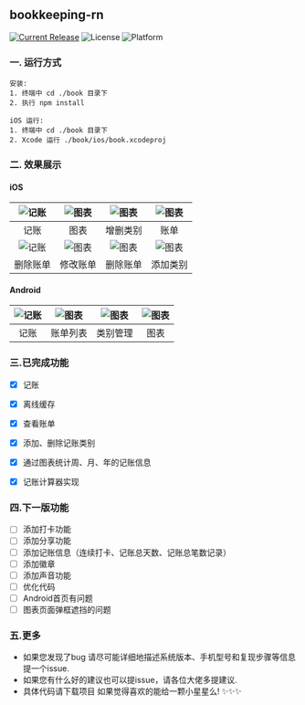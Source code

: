 ## bookkeeping-rn
[![Current Release](https://img.shields.io/github/release/378056350/bookkeeping-rn.svg?style=flat-square)](https://github.com/378056350/bookkeeping-rn/releases)
![License](https://img.shields.io/github/license/378056350/bookkeeping-rn.svg?style=flat-square)
![Platform](https://img.shields.io/badge/platform-react--native-red.svg?style=flat-square)



### 一. 运行方式

```
安装:
1. 终端中 cd ./book 目录下
2. 执行 npm install

iOS 运行:
1. 终端中 cd ./book 目录下
2. Xcode 运行 ./book/ios/book.xcodeproj
```

### 二. 效果展示

#### iOS

| ![记账](https://github.com/378056350/bookkeeping-rn/blob/master/gif/0.gif?raw=true) | ![图表](https://github.com/378056350/bookkeeping-rn/blob/master/gif/1.gif?raw=true) | ![图表](https://github.com/378056350/bookkeeping-rn/blob/master/gif/2.gif?raw=true) | ![图表](https://github.com/378056350/bookkeeping-rn/blob/master/gif/3.gif?raw=true) |
| :--------------------------------------: | :--------------------------------------: | :--------------------------------------: | :--------------------------------------: |
|            记账            |            图表            |            增删类别            |            账单            |
| ![记账](https://github.com/378056350/bookkeeping-rn/blob/master/gif/4.gif?raw=true) | ![图表](https://github.com/378056350/bookkeeping-rn/blob/master/gif/5.gif?raw=true) | ![图表](https://github.com/378056350/bookkeeping-rn/blob/master/gif/6.gif?raw=true) | ![图表](https://github.com/378056350/bookkeeping-rn/blob/master/gif/7.gif?raw=true) |
|            删除账单            |            修改账单            |            删除账单            |            添加类别            |

#### Android
| ![记账](https://github.com/378056350/bookkeeping-rn/blob/master/gif/8.gif?raw=true) | ![图表](https://github.com/378056350/bookkeeping-rn/blob/master/gif/9.gif?raw=true) | ![图表](https://github.com/378056350/bookkeeping-rn/blob/master/gif/10.gif?raw=true) | ![图表](https://github.com/378056350/bookkeeping-rn/blob/master/gif/11.gif?raw=true) |
| :--------------------------------------: | :--------------------------------------: | :--------------------------------------: | :--------------------------------------: |
|            记账            |            账单列表            |            类别管理            |            图表            |



### 三.已完成功能
- [x] 记账
- [x] 离线缓存
- [x] 查看账单
- [x] 添加、删除记账类别
- [x] 通过图表统计周、月、年的记账信息
- [x] 记账计算器实现



### 四.下一版功能
- [ ] 添加打卡功能
- [ ] 添加分享功能
- [ ] 添加记账信息（连续打卡、记账总天数、记账总笔数记录）
- [ ] 添加徽章
- [ ] 添加声音功能
- [ ] 优化代码
- [ ] Android首页有问题
- [ ] 图表页面弹框遮挡的问题

### 五.更多
* 如果您发现了bug 请尽可能详细地描述系统版本、手机型号和复现步骤等信息 提一个issue.
* 如果您有什么好的建议也可以提issue，请各位大佬多提建议.
* 具体代码请下载项目 如果觉得喜欢的能给一颗小星星么!  ✨✨✨
